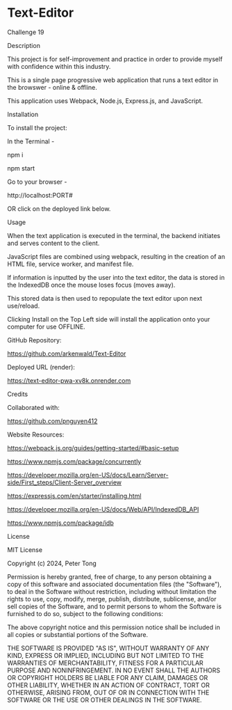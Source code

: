 # Text-Editor
Challenge 19

Description

This project is for self-improvement and practice in order to provide myself with confidence within this industry.

This is a single page progressive web application that runs a text editor in the browswer - online & offline.

This application uses Webpack, Node.js, Express.js, and JavaScript.


Installation

To install the project:

In the Terminal -

npm i

npm start

Go to your browser -

http://localhost:PORT#

OR click on the deployed link below.

Usage

When the text application is executed in the terminal, the backend initiates and serves content to the client. 

JavaScript files are combined using webpack, resulting in the creation of an HTML file, service worker, and manifest file.

If information is inputted by the user into the text editor, the data is stored in the IndexedDB once the mouse loses focus (moves away).

This stored data is then used to repopulate the text editor upon next use/reload.

Clicking Install on the Top Left side will install the application onto your computer for use OFFLINE.

GitHub Repository:

https://github.com/arkenwald/Text-Editor

Deployed URL (render):

https://text-editor-pwa-xv8k.onrender.com

Credits

Collaborated with:

https://github.com/pnguyen412

Website Resources:

https://webpack.js.org/guides/getting-started/#basic-setup

https://www.npmjs.com/package/concurrently

https://developer.mozilla.org/en-US/docs/Learn/Server-side/First_steps/Client-Server_overview

https://expressjs.com/en/starter/installing.html

https://developer.mozilla.org/en-US/docs/Web/API/IndexedDB_API

https://www.npmjs.com/package/idb

License

MIT License

Copyright (c) 2024, Peter Tong

Permission is hereby granted, free of charge, to any person obtaining a copy of this software and associated documentation files (the "Software"), to deal in the Software without restriction, including without limitation the rights to use, copy, modify, merge, publish, distribute, sublicense, and/or sell copies of the Software, and to permit persons to whom the Software is furnished to do so, subject to the following conditions:

The above copyright notice and this permission notice shall be included in all copies or substantial portions of the Software.

THE SOFTWARE IS PROVIDED "AS IS", WITHOUT WARRANTY OF ANY KIND, EXPRESS OR IMPLIED, INCLUDING BUT NOT LIMITED TO THE WARRANTIES OF MERCHANTABILITY, FITNESS FOR A PARTICULAR PURPOSE AND NONINFRINGEMENT. IN NO EVENT SHALL THE AUTHORS OR COPYRIGHT HOLDERS BE LIABLE FOR ANY CLAIM, DAMAGES OR OTHER LIABILITY, WHETHER IN AN ACTION OF CONTRACT, TORT OR OTHERWISE, ARISING FROM, OUT OF OR IN CONNECTION WITH THE SOFTWARE OR THE USE OR OTHER DEALINGS IN THE SOFTWARE.
